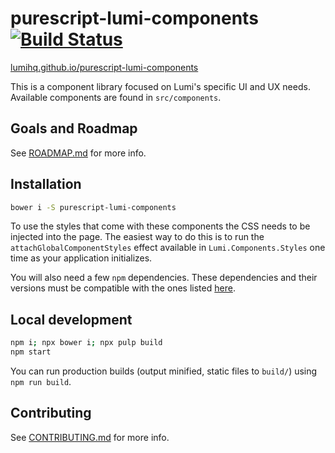 # purescript-lumi-components [![Build Status](https://travis-ci.org/lumihq/purescript-lumi-components.svg?branch=master)](https://travis-ci.org/lumihq/purescript-lumi-components)

[lumihq.github.io/purescript-lumi-components](https://lumihq.github.io/purescript-lumi-components/)

This is a component library focused on Lumi's specific UI and UX needs. Available components are found in `src/components`.

## Goals and Roadmap

See [ROADMAP.md](ROADMAP.md) for more info.

## Installation

```sh
bower i -S purescript-lumi-components
```

To use the styles that come with these components the CSS needs to be injected into the page. The easiest way to do this is to run the `attachGlobalComponentStyles` effect available in `Lumi.Components.Styles` one time as your application initializes.

You will also need a few `npm` dependencies. These dependencies and their versions must be compatible with the ones listed [here](https://github.com/lumihq/purescript-lumi-components/blob/master/package.json#L30).

## Local development

```sh
npm i; npx bower i; npx pulp build
npm start
```

You can run production builds (output minified, static files to `build/`) using `npm run build`.

## Contributing

See [CONTRIBUTING.md](CONTRIBUTING.md) for more info.
